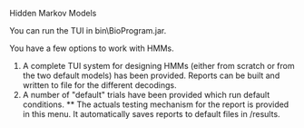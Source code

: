 Hidden Markov Models

You can run the TUI in bin\BioProgram.jar.  

You have a few options to work with HMMs.
1) A complete TUI system for designing HMMs (either from
   scratch or from the two default models) has been provided.
   Reports can be built and written to file for the different
   decodings.
2) A number of "default" trials have been provided
   which run default conditions.
   ** The actuals testing mechanism for the report is provided
      in this menu.  It automatically saves reports to 
	  default files in /results.  